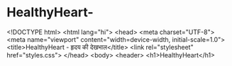 # HealthyHeart-
&lt;!DOCTYPE html> &lt;html lang="hi"> &lt;head>     &lt;meta charset="UTF-8">     &lt;meta name="viewport" content="width=device-width, initial-scale=1.0">     &lt;title>HealthyHeart - हृदय की देखभाल&lt;/title>     &lt;link rel="stylesheet" href="styles.css"> &lt;/head> &lt;body>     &lt;header>         &lt;h1>HealthyHeart&lt;/h1>         
